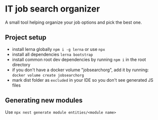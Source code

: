 # IT job search organizer

A small tool helping organize your job options and pick the best one.

## Project setup
- install lerna globally `npm i -g lerna` or use `npx`
- install all dependencies `lerna bootstrap`
- install common root dev dependencies by running `npm i` in the root directory
- if you don't have a docker volume "jobsearchorg", add it by running: `docker volume create jobsearchorg`
- mark dist folder as `excluded` in your IDE so you don't see generated JS files

## Generating new modules
Use `npx nest generate module entities/<module name>`
